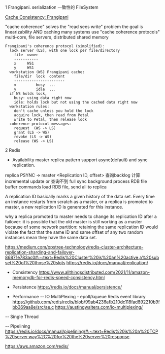 1 Frangipani. serialization 一致性的 FileSystem

[Cache Consistency: Frangipani](https://pdos.csail.mit.edu/6.824/notes/l-frangipani.txt)

"cache coherence" solves the "read sees write" problem
  the goal is linearizability AND caching
  many systems use "cache coherence protocols"
    multi-core, file servers, distributed shared memory

```
Frangipani's coherence protocol (simplified):
  lock server (LS), with one lock per file/directory
    file  owner
    -----------
​    x     WS1
​    y     WS1
  workstation (WS) Frangipani cache:
    file/dir  lock  content
    -----------------------
​    x         busy  ...
​    y         idle  ...
  if WS holds lock,
​    busy: using data right now
​    idle: holds lock but not using the cached data right now
  workstation rules:
​    don't cache unless you hold the lock
​    acquire lock, then read from Petal
​    write to Petal, then release lock
  coherence protocol messages:
​    request  (WS -> LS)
​    grant (LS -> WS)
​    revoke (LS -> WS)
​    release (WS -> LS)
```



2 Redis

- Availability
master replica pattern
support async(default) and sync replication.

replica PSYNC -> master <Replication ID, offset>
   查询backlog
   计算incremental update
   or 查询不到 full sync
      background process RDB file
      buffer commands
      load RDB file, send all to replica

A replication ID basically marks a given history of the data set. Every time an instance restarts from scratch as a master, or a replica is promoted to master, a new replication ID is generated for this instance.

why a replica promoted to master needs to change its replication ID after a failover: it is possible that the old master is still working as a master because of some network partition: retaining the same replication ID would violate the fact that the same ID and same offset of any two random instances mean they have the same data set.



https://medium.com/opstree-technology/redis-cluster-architecture-replication-sharding-and-failover-86871e783ac0#:~:text=Redis%20Cluster%20is%20an%20active,a%20subset%20of%20those%20slots
https://redis.io/docs/manual/replication/

- Consistency
https://www.allthingsdistributed.com/2021/11/amazon-memorydb-for-redis-speed-consistency.html

- Persistence
https://redis.io/docs/manual/persistence/

- Performance
-- IO MultiPlexing - epoll/kqueue
Redis event library https://github.com/redis/redis/blob/99ab4236afb210dc118fad892210b9fbb369aa8e/src/ae.c
https://austingwalters.com/io-multiplexing/

-- Single Thread

-- Pipelining
https://redis.io/docs/manual/pipelining/#:~:text=Redis%20is%20a%20TCP%20server,way%2C%20for%20the%20server%20response.

https://aws.amazon.com/redis/

